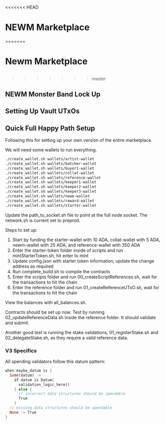 <<<<<<< HEAD
# NEWM Marketplace
=======
# Newm Marketplace

##


>>>>>>> master



## NEWM Monster Band Lock Up

## Setting Up Vault UTxOs

## Quick Full Happy Path Setup

Following this for setting up your own version of the entire marketplace.

We will need some wallets to run everything.

```bash
./create_wallet.sh wallets/artist-wallet
./create_wallet.sh wallets/batcher-wallet
./create_wallet.sh wallets/buyer1-wallet
./create_wallet.sh wallets/collat-wallet
./create_wallet.sh wallets/reference-wallet
./create_wallet.sh wallets/keeper1-wallet
./create_wallet.sh wallets/keeper2-wallet
./create_wallet.sh wallets/keeper3-wallet
./create_wallet.sh wallets/newm-wallet
./create_wallet.sh wallets/reward-wallet
./create_wallet.sh wallets/starter-wallet
```

Update the path_to_socket.sh file to point at the full node socket. The network.sh is current set to preprod.

Steps to set up:

1. Start by funding the starter-wallet with 10 ADA, collat-wallet with 5 ADA, newm-wallet with 25 ADA, and reference-wallet with 350 ADA
2. Enter the starter-token folder inside of scripts and run mintStarterToken.sh, hit enter to mint
3. Update config.json with starter token information, update the change address as required
4. Run complete_build.sh to compile the contracts
5. Enter the scripts folder and run 00_createScriptReferences.sh, wait for the transactions to hit the chain
6. Enter the reference folder and run 01_createReferenceUTxO.sh, wait for the transactions to hit the chain

View the balances with all_balances.sh. 

Contracts should be set up now. Test by running 02_updateReferenceData.sh inside the reference folder. It should validate and submit. 

Another good test is running the stake validations, 01_registerStake.sh and 02_delegateStake.sh, as they require a valid reference data.


### V3 Specifics

All spending validators follow this datum pattern:

```rust
when maybe_datum is {
  Some(datum) ->
    if datum is Datum{
      validation_logic_here()
    } else {
      // incorrect data structures should be spendable
      True
    }
  // missing data structures should be spendable
  None -> True
}
```